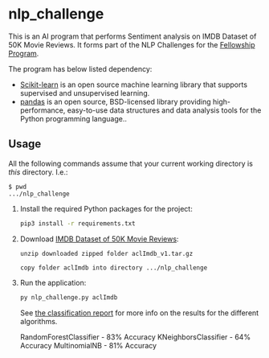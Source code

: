 # nlp_challenge

This is an AI program that performs Sentiment analysis on IMDB Dataset of 50K Movie Reviews.
It forms part of the NLP Challenges for the [Fellowship Program](https://www.fellowship.ai/).

The program has below listed dependency:
- [Scikit-learn](https://scikit-learn.org/stable/) is an open source machine learning library that supports supervised and unsupervised learning.
- [pandas](https://pandas.pydata.org/) is an open source, BSD-licensed library providing high-performance, easy-to-use data structures and data analysis tools for the Python programming language..

## Usage

All the following commands assume that your current working directory is _this_ directory. I.e.:

```console
$ pwd
.../nlp_challenge
```

1. Install the required Python packages for the project:

   ```sh
   pip3 install -r requirements.txt
   ```

1. Download [IMDB Dataset of 50K Movie Reviews](https://ai.stanford.edu/~amaas/data/sentiment/aclImdb_v1.tar.gz):

   ```
   unzip downloaded zipped folder aclImdb_v1.tar.gz
   ```
   
   ```
   copy folder aclImdb into directory .../nlp_challenge
   ```
   
1. Run the application:

   ```sh
   py nlp_challenge.py aclImdb
   ```
   
   See [the classification report](./classification_report/) for more info on the results for the different algorithms.
   
   RandomForestClassifier - 83% Accuracy
   KNeighborsClassifier - 64% Accuracy
   MultinomialNB - 81% Accuracy